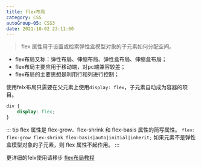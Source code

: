 ```yaml
---
title: flex布局
category: CSS
autoGroup-05: CSS3
date: 2021-10-02 23:11:60
---
```

> flex 属性用于设置或检索弹性盒模型对象的子元素如何分配空间。

- flex布局又称：弹性布局、伸缩布局、弹性盒布局、伸缩盒布局；
- flex布局主要应用于移动端，对pc端兼容较差；
- flex布局的主要思想是利用行和列进行控制；

使用felx布局只需要在父元素上使用`display: flex`，子元素自动成为容器的项目。
```css
div {
    display: flex;  
}
```
::: tip
flex 属性是 flex-grow、flex-shrink 和 flex-basis 属性的简写属性。
`flex: flex-grow flex-shrink flex-basis|auto|initial|inherit;`
如果元素不是弹性盒模型对象的子元素，则 flex 属性不起作用。
:::

更详细的felx使用请移步 [flex布局教程](http://www.ruanyifeng.com/blog/2015/07/flex-grammar.html)

